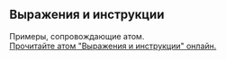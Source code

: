 ## Выражения и инструкции

Примеры, сопровождающие атом.  
[Прочитайте атом "Выражения и инструкции" онлайн.](https://stepik.org/lesson/104313/step/1)